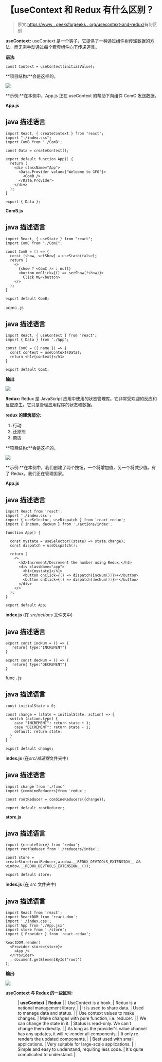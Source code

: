 # 【useContext 和 Redux 有什么区别？

> 原文:[https://www . geeksforgeeks . org/usecontext-and-redux/](https://www.geeksforgeeks.org/whats-the-difference-between-usecontext-and-redux/)有何区别

**useContext:** useContext 是一个钩子，它提供了一种通过组件树传递数据的方法，而无需手动通过每个嵌套组件向下传递道具。

**语法:**

```
const Context = useContext(initialValue);
```

**项目结构:**会是这样的。

![](img/92ddca0f10fbefa600ba86fca21dee0f.png)

**示例:**在本例中，App.js 正在 useContext 的帮助下向组件 ComC 发送数据。

**App.js**

## java 描述语言

```
import React, { createContext } from 'react';
import "./index.css";
import ComB from './ComB';

const Data = createContext();

export default function App() {
  return (
    <div className="App">
      <Data.Provider value={"Welcome to GFG"}>
        <ComB />
      </Data.Provider>
    </div>
  );
}

export { Data };
```

**ComB.js**

## java 描述语言

```
import React, { useState } from "react";
import ComC from "./ComC";

const ComB = () => {
  const [show, setShow] = useState(false);
  return (
    <>
      {show ? <ComC /> : null}
      <button onClick={() => setShow(!show)}>
        Click ME</button>
    </>
  );
}

export default ComB;
```

comc . js

## java 描述语言

```
import React, { useContext } from 'react';
import { Data } from './App';

const ComC = ({ name }) => {
  const context = useContext(Data);
  return <h1>{context}</h1>
}

export default ComC;
```

**输出:**

![](img/8c878d7ae632fd0a17d936b75332dbf2.png)

**Redux:** Redux 是 JavaScript 应用中使用的状态管理库。它非常受欢迎的反应和反应原生。它只是管理应用程序的状态和数据。

**redux 的建筑部分:**

1.  行动
2.  还原剂
3.  商店

**项目结构:**会是这样的。

![](img/10a39be6c2f3bfe6b3513758dee3b1da.png)

**示例:**在本例中，我们创建了两个按钮，一个将增加值，另一个将减少值。有了 Redux，我们正在管理国家。

**App.js**

## java 描述语言

```
import React from 'react';
import './index.css';
import { useSelector, useDispatch } from 'react-redux';
import { incNum, decNum } from './actions/index';

function App() {

  const mystate = useSelector((state) => state.change);
  const dispatch = useDispatch();

  return (
    <>
      <h2>Increment/Decrement the number using Redux.</h2>
      <div className="app">
        <h1>{mystate}</h1>
        <button onClick={() => dispatch(incNum())}>+</button>
        <button onClick={() => dispatch(decNum())}>-</button>
      </div>
    </>
  );
}

export default App;
```

**index.js** (在 *src/actions* 文件夹中)

## java 描述语言

```
export const incNum = () => {
   return{ type:"INCREMENT"}
}

export const decNum = () => {
   return{ type:"DECREMENT"}
}
```

func . js

## java 描述语言

```
const initialState = 0;

const change = (state = initialState, action) => {
  switch (action.type) {
    case "INCREMENT": return state + 1;
    case "DECREMENT": return state - 1;
    default: return state;
  }
}

export default change;
```

**index.js** (在*src/减速器*文件夹中)

## java 描述语言

```
import change from './func'
import {combineReducers}from 'redux';

const rootReducer = combineReducers({change});

export default rootReducer;
```

**store.js**

## java 描述语言

```
import {createStore} from 'redux';
import rootReducer from './reducers/index';

const store = createStore(rootReducer,window.__REDUX_DEVTOOLS_EXTENSION__ && 
window.__REDUX_DEVTOOLS_EXTENSION__());

export default store;
```

**index.js** (在 *src* 文件夹中)

## java 描述语言

```
import React from 'react';
import ReactDOM from 'react-dom';
import './index.css';
import App from './App.jsx'
import store from './store';
import { Provider } from 'react-redux';

ReactDOM.render(
  <Provider store={store}>
    <App />
  </Provider>
  , document.getElementById("root")
);
```

**输出:**

![](img/78b38e005ec577e61e81d47df0617998.png)

**useContext 与 Redux 的一些区别:**

<figure class="table">

| **useContext** | **Redux** |
| UseContext is a hook. | Redux is a national management library. |
| It is used to share data. | Used to manage data and status. |
| Use context values to make changes. | Make changes with pure function, i.e. reducer. |
| We can change the state in it. | Status is read-only. We can't change them directly. |
| As long as the provider's value channel has any updates, it will re-render all components. | It only re-renders the updated components. |
| Best used with small applications. | Very suitable for large-scale applications. |
| Simple and easy to understand, requiring less code. | It's quite complicated to understand. |

</figure>
